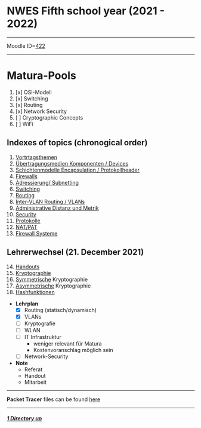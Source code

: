 # NWES Fifth school year (2021 - 2022)

----

Moodle ID=[422](https://moodle2.htlinn.ac.at/course/view.php?id=422)

----

Matura-Pools
====

1. [x] OSI-Modell
2. [x] Switching
3. [x] Routing
4. [x] Network Security
5. [ ] Cryptographic Concepts
6. [ ] WiFi

Indexes of topics (chronogical order)
-------------------------------------

1. [Vortrtagsthemen](./Vortragsthemen.md) 
2. [Übertragungsmedien Komponenten / Devices](./MedienDevices.md)
3. [Schichtenmodelle Encapsulation / Protokollheader](./Schichtenmodell.md)
4. [Firewalls](./Firewalls.md)
5. [Adressierung/ Subnetting](./AdressierungSubnetting.md)
6. [Switching](./Switching.md)
7. [Routing](./Routing.md)
8. [Inter-VLAN Routing / VLANs](./InterVlanRouting.md)
9. [Administrative Distanz und Metrik](./Metrik.md)
10. [Security](./Security.md)
11. [Protokolle](./Protokolle.md)
12. [NAT/PAT](./NatPat.md)
13. [Firewall Systeme](./FirewallSysteme.md)

Lehrerwechsel (21. December 2021)
----

14. [Handouts](./HandoutThemen.md)
15. [Kryptographie](./Kryptographie.md)
16. [Symmetrische](./Kryptographie_Symmetrisch.md) Kryptographie
17. [Asymmetrische](./Kryptographie_Asymmetrisch.md) Kryptographie
18. [Hashfunktionen](./Kryptographie_Hashfunktionen.md)


- **Lehrplan**
   - [x] Routing (statisch/dynamisch)
   - [x] VLANs
   - [ ] Kryptografie
   - [ ] WLAN
   - [ ] IT Infrastruktur
      - weniger relevant für Matura
      - Kostenvoranschlag möglich sein
   - [ ] Network-Security
- **Note**
   - Referat
   - Handout
   - Mitarbeit

----

**Packet Tracer** files can be found [here](./packetTracer/)

----

##### [1 Directory up](./../)
